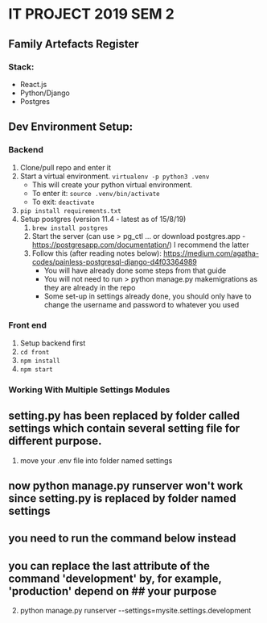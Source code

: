 # IT PROJECT 2019 SEM 2
## Family Artefacts Register

### Stack:
* React.js
* Python/Django
* Postgres

## Dev Environment Setup:
### Backend
1. Clone/pull repo and enter it
2. Start a virtual environment. 
    `virtualenv -p python3 .venv`
    - This will create your python virtual environment.
    - To enter it: `source .venv/bin/activate`
    - To exit: `deactivate`
3.  `pip install requirements.txt`
4.  Setup postgres (version 11.4 - latest as of 15/8/19)
    1. `brew install postgres`
    2. Start the server (can use > pg_ctl … or download postgres.app - https://postgresapp.com/documentation/) I recommend the latter
    3. Follow this (after reading notes below): https://medium.com/agatha-codes/painless-postgresql-django-d4f03364989
        - You will have already done some steps from that guide
        - You will not need to run > python manage.py makemigrations as they are already in the repo
        - Some set-up in settings already done, you should only have to change the username and password to whatever you used


### Front end
1. Setup backend first
2. `cd front`
3. `npm install`
4. `npm start`

### Working With Multiple Settings Modules
## setting.py has been replaced by folder called settings which contain several setting file for different purpose.
1. move your .env file into folder named settings

## now python manage.py runserver won't work since setting.py is replaced by folder named settings
## you need to run the command below instead
## you can replace the last attribute of the command 'development' by, for example, 'production' depend on ## your purpose
2. python manage.py runserver --settings=mysite.settings.development